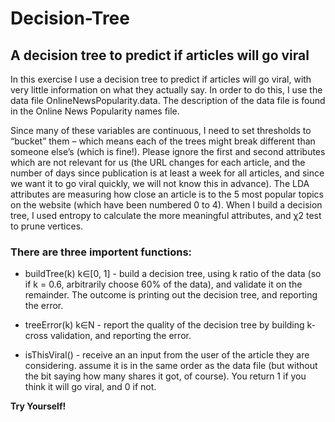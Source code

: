 # Decision-Tree

## A decision tree to predict if articles will go viral ##


In this exercise I use a decision tree to predict if articles will go viral, with very
little information on what they actually say. In order to do this, I use the data
file OnlineNewsPopularity.data.
The description of the data file is found in the Online News Popularity names file.

Since many of these variables are continuous, I need to set thresholds to “bucket” them – which means each of the trees
might break different than someone else’s (which is fine!).
Please ignore the first and second attributes which are not relevant for us (the
URL changes for each article, and the number of days since publication is at least a
week for all articles, and since we want it to go viral quickly, we will not know this
in advance). The LDA attributes are measuring how close an article is to the 5 most
popular topics on the website (which have been numbered 0 to 4).
When I build a decision tree, I used entropy to calculate
the more meaningful attributes, and χ2 test to prune vertices.

### There are three importent functions: ###

- buildTree(k) k∈[0, 1] - build a decision tree, using k ratio of
the data (so if k = 0.6,  arbitrarily choose 60% of the data), and validate it
on the remainder. The outcome is printing out the decision tree, and reporting
the error.
  
- treeError(k) k∈N - report the quality of the decision tree by building
k-cross validation, and reporting the error.
  
- isThisViral(<array>) - receive an an input from the user of the article they
are considering. assume it is in the same order as the data file (but
without the bit saying how many shares it got, of course). You return 1 if you
think it will go viral, and 0 if not.

**Try Yourself!**
